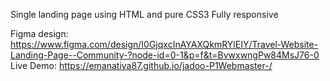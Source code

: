 Single landing page using HTML and pure CSS3
Fully responsive

Figma design: https://www.figma.com/design/I0GjqxcInAYAXQkmRYlEIY/Travel-Website-Landing-Page--Community-?node-id=0-1&p=f&t=BvwxwngPw84MsJ76-0
Live Demo: https://emanatiya87.github.io/jadoo-P1Webmaster-/

